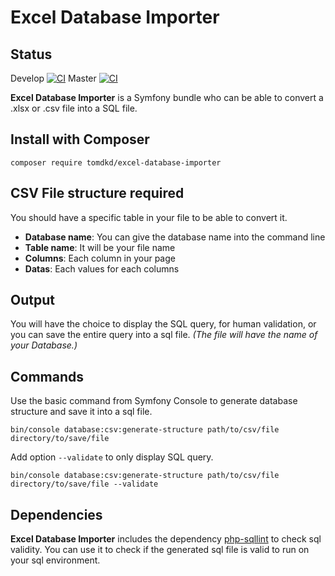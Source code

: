 # Excel Database Importer
## Status
Develop [![CI](https://github.com/tomdkd/excel-database-importer/actions/workflows/basic.yml/badge.svg?branch=develop)](https://github.com/tomdkd/excel-database-importer/actions/workflows/basic.yml)
Master [![CI](https://github.com/tomdkd/excel-database-importer/actions/workflows/basic.yml/badge.svg?branch=master)](https://github.com/tomdkd/excel-database-importer/actions/workflows/basic.yml)

**Excel Database Importer** is a Symfony bundle who can be able to convert a .xlsx or .csv file into a SQL file.

## Install with Composer
```composer require tomdkd/excel-database-importer```

## CSV File structure required
You should have a specific table in your file to be able to convert it.
- **Database name**: You can give the database name into the command line
- **Table name**: It will be your file name
- **Columns**: Each column in your page
- **Datas**: Each values for each columns

## Output
You will have the choice to display the SQL query, for human validation, or you can save the entire query into a sql file. _(The file will have the name of your Database.)_

## Commands
Use the basic command from Symfony Console to generate database structure and save it into a sql file.

``` bin/console database:csv:generate-structure path/to/csv/file directory/to/save/file ```

Add option ```--validate``` to only display SQL query.

```bin/console database:csv:generate-structure path/to/csv/file directory/to/save/file --validate```

## Dependencies
**Excel Database Importer** includes the dependency [php-sqllint](https://github.com/cweiske/php-sqllint) to check sql validity. You can use it to check if the generated sql file is valid to run on your sql environment.
